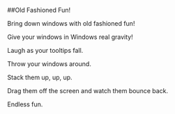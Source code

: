 ﻿
##Old Fashioned Fun!

Bring down windows with old fashioned fun!

Give your windows in Windows real gravity!

Laugh as your tooltips fall.

Throw your windows around.

Stack them up, up, up.

Drag them off the screen and watch them bounce back.

Endless fun.

